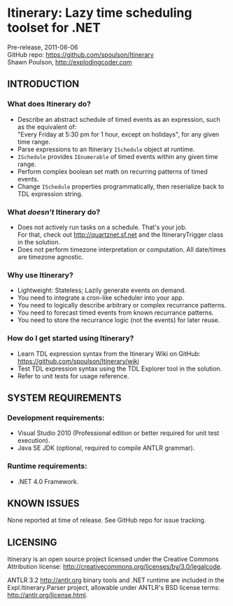 Itinerary: Lazy time scheduling toolset for .NET
================================================

Pre-release, 2011-06-06  
GitHub repo: https://github.com/spoulson/Itinerary  
Shawn Poulson, http://explodingcoder.com

INTRODUCTION
------------

### What does Itinerary do?
 - Describe an abstract schedule of timed events as an expression, such as the equivalent of:  
   "Every Friday at 5:30 pm for 1 hour, except on holidays", for any given time range.
 - Parse expressions to an Itinerary `ISchedule` object at runtime.
 - `ISchedule` provides `IEnumerable` of timed events within any given time range.
 - Perform complex boolean set math on recurring patterns of timed events.
 - Change `ISchedule` properties programmatically, then reserialize back to TDL expression string.

### What *doesn't* Itinerary do?
 - Does not actively run tasks on a schedule.  That's your job.  
   For that, check out http://quartznet.sf.net and the ItineraryTrigger class in the solution.
 - Does not perform timezone interpretation or computation.  All date/times are timezone agnostic.

### Why use Itinerary?
 - Lightweight:  Stateless; Lazily generate events on demand.
 - You need to integrate a cron-like scheduler into your app.
 - You need to logically describe arbitrary or complex recurrance patterns.
 - You need to forecast timed events from known recurrance patterns.
 - You need to store the recurrance logic (not the events) for later reuse.

### How do I get started using Itinerary?
 - Learn TDL expression syntax from the Itinerary Wiki on GitHub:
   https://github.com/spoulson/Itinerary/wiki
 - Test TDL expression syntax using the TDL Explorer tool in the solution.
 - Refer to unit tests for usage reference.

SYSTEM REQUIREMENTS
-------------------

### Development requirements:
* Visual Studio 2010 (Professional edition or better required for unit test execution).
* Java SE JDK (optional, required to compile ANTLR grammar).

### Runtime requirements:
* .NET 4.0 Framework.

KNOWN ISSUES
------------

None reported at time of release.
See GitHub repo for issue tracking.

LICENSING
---------

Itinerary is an open source project licensed under the Creative Commons Attribution license:
http://creativecommons.org/licenses/by/3.0/legalcode.

ANTLR 3.2 http://antlr.org binary tools and .NET runtime are included in the Expl.Itinerary.Parser
project, allowable under ANTLR's BSD license terms: http://antlr.org/license.html.
